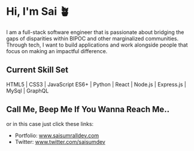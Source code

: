 # Hi, I'm Sai  🪴

I am a full-stack software engineer that is passionate about bridging the gaps of disparities within BIPOC and other marginalized communities. Through tech, I want to build applications and work alongside people that focus on making an impactful difference.


## Current Skill Set
HTML5 | CSS3 | JavaScript ES6+ | Python | React | Node.js | Express.js | MySql | GraphQL


## Call Me, Beep Me If You Wanna Reach Me..
or in this case just click these links:

- Portfolio: www.saisumralldev.com
- Twitter: www.twitter.com/saisumdev





<!--
**sainaadira/sainaadira** is a ✨ _special_ ✨ repository because its `README.md` (this file) appears on your GitHub profile.




